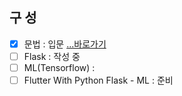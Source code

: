 ## 구 성
- [x] 문법 : 입문 [...바로가기](https://github.com/doyle-flutter/jamesPython/blob/master/app.py)
- [ ] Flask : 작성 중
- [ ] ML(Tensorflow) :
- [ ] Flutter With Python Flask - ML : 준비 
